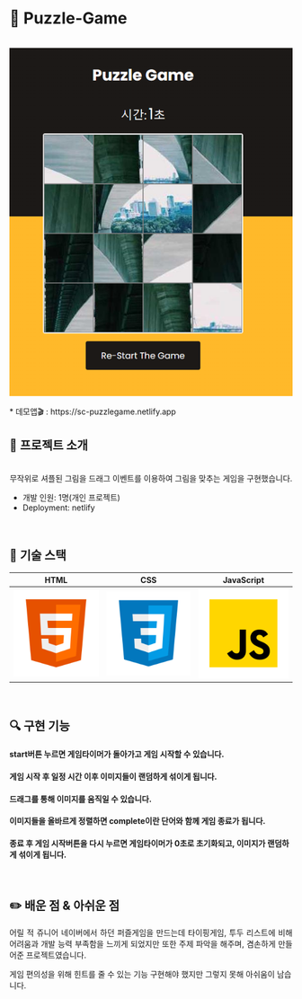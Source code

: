 # 🚩 Puzzle-Game

<p align="center">
  <br>
  <img src="/ReadMe_images/puzzleGame.PNG">
  <br>
</p>
* 데모앱🎬 : https://sc-puzzlegame.netlify.app
<br>

  
## 📌 프로젝트 소개

<p align="center">
  <br>
무작위로 셔플된 그림을 드래그 이벤트를 이용하여 그림을 맞추는 게임을 구현했습니다.
  
* 개발 인원: 1명(개인 프로젝트)
* Deployment: netlify
</p>

<br>

## 🔨 기술 스택

|    HTML    |     CSS    |  JavaScript  |
| :--------: | :--------: |   :------:   |
|   ![html]  |   ![css]   |    ![js]     |

<br>

## 🔍 구현 기능

#### start버튼 누르면 게임타이머가 돌아가고 게임 시작할 수 있습니다.

#### 게임 시작 후 일정 시간 이후 이미지들이 랜덤하게 섞이게 됩니다.

#### 드래그를 통해 이미지를 움직일 수 있습니다.

#### 이미지들을 올바르게 정렬하면 complete이란 단어와 함께 게임 종료가 됩니다.

#### 종료 후 게임 시작버튼을 다시 누르면 게임타이머가 0초로 초기화되고, 이미지가 랜덤하게 섞이게 됩니다.

<br>

## ✏️ 배운 점 & 아쉬운 점

<p align="justify">
어릴 적 쥬니어 네이버에서 하던 퍼즐게임을 만드는데 타이핑게임, 투두 리스트에 비해 어려움과 개발 능력 부족함을 느끼게 되었지만
또한 주제 파악을 해주며, 겸손하게 만들어준 프로젝트였습니다.

게임 편의성을 위해 힌트를 줄 수 있는 기능 구현해야 했지만 그렇지 못해 아쉬움이 남습니다.
</p>

<br>


[html]: /ReadMe_images/html.svg
[css]: /ReadMe_images/css.svg
[js]: /ReadMe_images/javascript.svg

